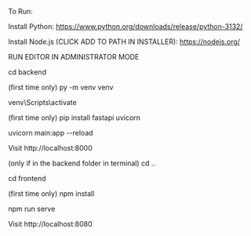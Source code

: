 To Run:

Install Python: https://www.python.org/downloads/release/python-3132/

Install Node.js (CLICK ADD TO PATH IN INSTALLER): https://nodejs.org/

RUN EDITOR IN ADMINISTRATOR MODE

cd backend

(first time only) py -m venv venv

venv\Scripts\activate

(first time only) pip install fastapi uvicorn

uvicorn main:app --reload

Visit http://localhost:8000

(only if in the backend folder in terminal) cd ..

cd frontend

(first time only) npm install 

npm run serve

Visit http://localhost:8080
